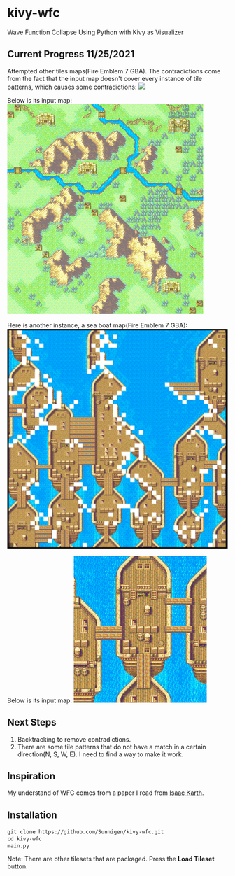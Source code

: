 # kivy-wfc
Wave Function Collapse Using Python with Kivy as Visualizer
## Current Progress 11/25/2021
Attempted other tiles maps(Fire Emblem 7 GBA). The contradictions come from the fact that the input map doesn't cover every instance of tile patterns, which causes some contradictions:
![](docs/progress-11252021.gif)

Below is its input map:
![](tile_maps/fe_30.png)


Here is another instance, a sea boat map(Fire Emblem 7 GBA):
![](docs/progress-11252021.png)

Below is its input map:
![](tile_maps/fe_17.png)

## Next Steps
1. Backtracking to remove contradictions.
2. There are some tile patterns that do not have a match in a certain direction(N, S, W, E). I need to find a way to make it work. 
## Inspiration
My understand of WFC comes from a paper I read from [Isaac Karth](https://procedural-generation.isaackarth.com/2019/03/05/wavefunctioncollapse-and-you-i-recently-put.html).
## Installation
```
git clone https://github.com/Sunnigen/kivy-wfc.git
cd kivy-wfc
main.py
```
Note: There are other tilesets that are packaged. Press the **Load Tileset** button.
 